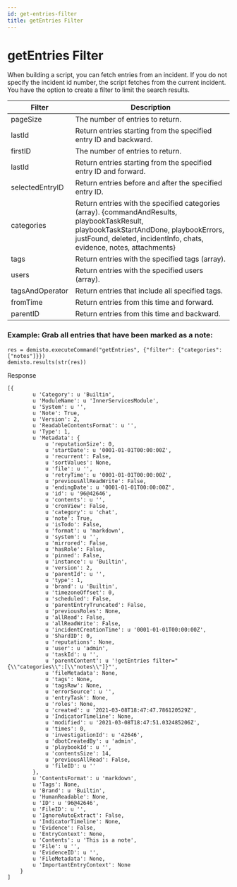 ```yaml
---
id: get-entries-filter
title: getEntries Filter
---
```

# getEntries Filter
When building a script, you can fetch entries from an incident. If you do not specify the incident id number, the script fetches from the current incident.  You have the option to create a filter to limit the search results. 

| Filter        | Description           | 
| ------------- |-------------|   
| pageSize     | The number of entries to return.      |   
| lastId | Return entries starting from the specified entry ID and backward.     |   
| firstID     | The number of entries to return.      |   
| lastId | Return entries starting from the specified entry ID and forward.     |   
| selectedEntryID     | Return entries before and after the specified entry ID.   |   
| categories |  Return entries with the specified categories (array). {commandAndResults, playbookTaskResult, playbookTaskStartAndDone, playbookErrors, justFound, deleted, incidentInfo, chats, evidence, notes, attachments}    |   
| tags     |  Return entries with the specified tags (array).     |   
| users |   Return entries with the specified users (array).   |   
| tagsAndOperator     |  Return entries that include all specified tags.   |   
| fromTime |  Return entries from this time and forward.    |   
| parentID     | Return entries from this time and backward.    |   

### Example: Grab all entries that have been marked as a note:

```
res = demisto.executeCommand("getEntries", {"filter": {"categories": ["notes"]}})
demisto.results(str(res))
```

Response
```
[{
        u 'Category': u 'Builtin',
        u 'ModuleName': u 'InnerServicesModule',
        u 'System': u '',
        u 'Note': True,
        u 'Version': 2,
        u 'ReadableContentsFormat': u '',
        u 'Type': 1,
        u 'Metadata': {
            u 'reputationSize': 0,
            u 'startDate': u '0001-01-01T00:00:00Z',
            u 'recurrent': False,
            u 'sortValues': None,
            u 'file': u '',
            u 'retryTime': u '0001-01-01T00:00:00Z',
            u 'previousAllReadWrite': False,
            u 'endingDate': u '0001-01-01T00:00:00Z',
            u 'id': u '96@42646',
            u 'contents': u '',
            u 'cronView': False,
            u 'category': u 'chat',
            u 'note': True,
            u 'isTodo': False,
            u 'format': u 'markdown',
            u 'system': u '',
            u 'mirrored': False,
            u 'hasRole': False,
            u 'pinned': False,
            u 'instance': u 'Builtin',
            u 'version': 2,
            u 'parentId': u '',
            u 'type': 1,
            u 'brand': u 'Builtin',
            u 'timezoneOffset': 0,
            u 'scheduled': False,
            u 'parentEntryTruncated': False,
            u 'previousRoles': None,
            u 'allRead': False,
            u 'allReadWrite': False,
            u 'incidentCreationTime': u '0001-01-01T00:00:00Z',
            u 'ShardID': 0,
            u 'reputations': None,
            u 'user': u 'admin',
            u 'taskId': u '',
            u 'parentContent': u '!getEntries filter="{\\"categories\\":[\\"notes\\"]}"',
            u 'fileMetadata': None,
            u 'tags': None,
            u 'tagsRaw': None,
            u 'errorSource': u '',
            u 'entryTask': None,
            u 'roles': None,
            u 'created': u '2021-03-08T18:47:47.786120529Z',
            u 'IndicatorTimeline': None,
            u 'modified': u '2021-03-08T18:47:51.032485206Z',
            u 'times': 0,
            u 'investigationId': u '42646',
            u 'dbotCreatedBy': u 'admin',
            u 'playbookId': u '',
            u 'contentsSize': 14,
            u 'previousAllRead': False,
            u 'fileID': u ''
        },
        u 'ContentsFormat': u 'markdown',
        u 'Tags': None,
        u 'Brand': u 'Builtin',
        u 'HumanReadable': None,
        u 'ID': u '96@42646',
        u 'FileID': u '',
        u 'IgnoreAutoExtract': False,
        u 'IndicatorTimeline': None,
        u 'Evidence': False,
        u 'EntryContext': None,
        u 'Contents': u 'This is a note',
        u 'File': u '',
        u 'EvidenceID': u '',
        u 'FileMetadata': None,
        u 'ImportantEntryContext': None
    }
]
```
